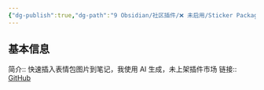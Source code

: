 ```yaml
---
{"dg-publish":true,"dg-path":"9 Obsidian/社区插件/❌ 未启用/Sticker Package.md","permalink":"/9 Obsidian/社区插件/❌ 未启用/Sticker Package/","created":"2025-07-31","updated":"2025-07-31"}
---
```



## 基本信息

简介:: 快速插入表情包图片到笔记，我使用 AI 生成，未上架插件市场
链接:: [GitHub](https://github.com/mlosun/obsidian-sticker-package)
